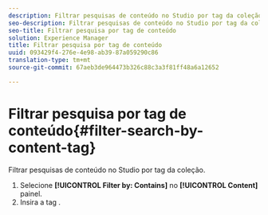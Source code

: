 ```yaml
---
description: Filtrar pesquisas de conteúdo no Studio por tag da coleção.
seo-description: Filtrar pesquisas de conteúdo no Studio por tag da coleção.
seo-title: Filtrar pesquisa por tag de conteúdo
solution: Experience Manager
title: Filtrar pesquisa por tag de conteúdo
uuid: 093429f4-276e-4e98-ab39-87a059290c86
translation-type: tm+mt
source-git-commit: 67aeb3de964473b326c88c3a3f81ff48a6a12652

---
```



# Filtrar pesquisa por tag de conteúdo{#filter-search-by-content-tag}

Filtrar pesquisas de conteúdo no Studio por tag da coleção.

1. Selecione **[!UICONTROL Filter by: Contains]** no **[!UICONTROL Content]** painel.
1. Insira a tag .
